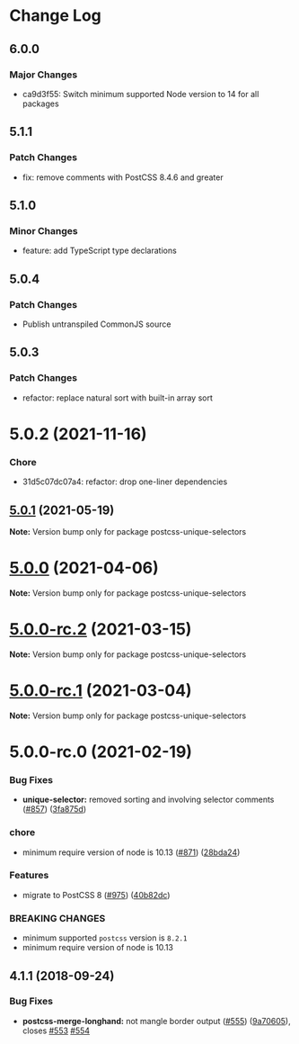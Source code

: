 # Change Log

## 6.0.0

### Major Changes

- ca9d3f55: Switch minimum supported Node version to 14 for all packages

## 5.1.1

### Patch Changes

- fix: remove comments with PostCSS 8.4.6 and greater

## 5.1.0

### Minor Changes

- feature: add TypeScript type declarations

## 5.0.4

### Patch Changes

- Publish untranspiled CommonJS source

## 5.0.3

### Patch Changes

- refactor: replace natural sort with built-in array sort

# 5.0.2 (2021-11-16)

### Chore

- 31d5c07dc07a4: refactor: drop one-liner dependencies

## [5.0.1](https://github.com/cssnano/cssnano/compare/postcss-unique-selectors@5.0.0...postcss-unique-selectors@5.0.1) (2021-05-19)

**Note:** Version bump only for package postcss-unique-selectors

# [5.0.0](https://github.com/cssnano/cssnano/compare/postcss-unique-selectors@5.0.0-rc.2...postcss-unique-selectors@5.0.0) (2021-04-06)

**Note:** Version bump only for package postcss-unique-selectors

# [5.0.0-rc.2](https://github.com/cssnano/cssnano/compare/postcss-unique-selectors@5.0.0-rc.1...postcss-unique-selectors@5.0.0-rc.2) (2021-03-15)

**Note:** Version bump only for package postcss-unique-selectors

# [5.0.0-rc.1](https://github.com/cssnano/cssnano/compare/postcss-unique-selectors@5.0.0-rc.0...postcss-unique-selectors@5.0.0-rc.1) (2021-03-04)

**Note:** Version bump only for package postcss-unique-selectors

# 5.0.0-rc.0 (2021-02-19)

### Bug Fixes

- **unique-selector:** removed sorting and involving selector comments ([#857](https://github.com/cssnano/cssnano/issues/857)) ([3fa875d](https://github.com/cssnano/cssnano/commit/3fa875dade2138e1a531dce1f8b79814cb39dbc9))

### chore

- minimum require version of node is 10.13 ([#871](https://github.com/cssnano/cssnano/issues/871)) ([28bda24](https://github.com/cssnano/cssnano/commit/28bda243e32ce3ba89b3c358a5f78727b3732f11))

### Features

- migrate to PostCSS 8 ([#975](https://github.com/cssnano/cssnano/issues/975)) ([40b82dc](https://github.com/cssnano/cssnano/commit/40b82dca7f53ac02cd4fe62846dec79b898ccb49))

### BREAKING CHANGES

- minimum supported `postcss` version is `8.2.1`
- minimum require version of node is 10.13

## 4.1.1 (2018-09-24)

### Bug Fixes

- **postcss-merge-longhand:** not mangle border output ([#555](https://github.com/cssnano/cssnano/issues/555)) ([9a70605](https://github.com/cssnano/cssnano/commit/9a706050b621e7795a9bf74eb7110b5c81804ffe)), closes [#553](https://github.com/cssnano/cssnano/issues/553) [#554](https://github.com/cssnano/cssnano/issues/554)
